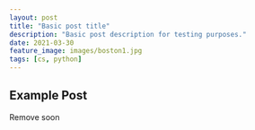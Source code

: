 ```yaml
---
layout: post
title: "Basic post title"
description: "Basic post description for testing purposes."
date: 2021-03-30
feature_image: images/boston1.jpg
tags: [cs, python]
---
```


## Example Post

Remove soon

